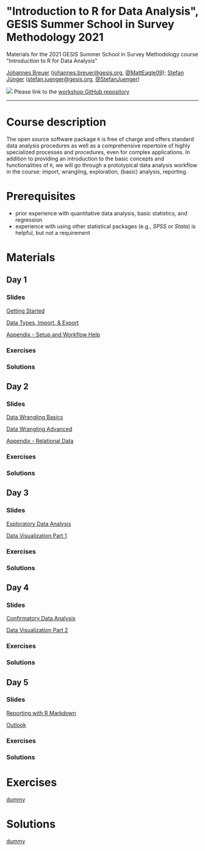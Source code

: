 # "Introduction to R for Data Analysis", GESIS Summer School in Survey Methodology 2021
Materials for the 2021 GESIS Summer School in Survey Methodology course "Introduction to R for Data Analysis"

[Johannes Breuer](https://www.johannesbreuer.com/) ([johannes.breuer@gesis.org](mailto:johannes.breuer@gesis.org), [\@MattEagle09](https://twitter.com/MattEagle09));
[Stefan Jünger](https://stefanjuenger.github.io/) ([stefan.juenger@gesis.org](mailto:stefan.juenger@gesis.org), [\@StefanJuenger](https://twitter.com/StefanJuenger))

[![](https://licensebuttons.net/l/by/3.0/80x15.png)](https://creativecommons.org/licenses/by/4.0/) 
Please link to the [workshop GitHub repository](https://github.com/jobreu/r-intro-gesis-2021)

---

# Course description
The open source software package `R` is free of charge and offers standard data analysis procedures as well as a comprehensive repertoire of highly specialized processes and procedures, even for complex applications. In addition to providing an introduction to the basic concepts and functionalities of `R`, we will go through a prototypical data analysis workflow in the course: import, wrangling, exploration, (basic) analysis, reporting.

# Prerequisites
- prior experience with quantitative data analysis, basic statistics, and regression
- experience with using other statistical packages (e.g., *SPSS* or *Stata*) is helpful, but not a requirement

# Materials
## Day 1
### Slides
[Getting Started](https://jobreu.github.io/tidyverse-workshop-esra-2021/r-intro-gesis-2021/slides/1_1_Getting_Started.html)             

[Data Types, Import, & Export](https://jobreu.github.io/tidyverse-workshop-esra-2021/r-intro-gesis-2021/slides/1_2_Data_Types_Import_Export.html)    

[Appendix - Setup and Workflow Help](https://jobreu.github.io/tidyverse-workshop-esra-2021/r-intro-gesis-2021/slides/1_3_Appendix_Setup_Workflow_Help.html)

### Exercises
### Solutions

## Day 2
### Slides
[Data Wrangling Basics](https://jobreu.github.io/tidyverse-workshop-esra-2021/r-intro-gesis-2021/slides/2_1_Data_Wrangling_Basics.html)     

[Data Wrangling Advanced](https://jobreu.github.io/tidyverse-workshop-esra-2021/r-intro-gesis-2021/slides/2_2_Data_Wrangling_Advanced.html)     

[Appendix - Relational Data](https://jobreu.github.io/tidyverse-workshop-esra-2021/r-intro-gesis-2021/slides/2_3_Appendix_Relational_Data.html)     

### Exercises
### Solutions

## Day 3
### Slides
[Exploratory Data Analysis](https://jobreu.github.io/tidyverse-workshop-esra-2021/r-intro-gesis-2021/slides/3_1_Exploratory_Data_Analysis.html)  

[Data Visualization Part 1](https://jobreu.github.io/tidyverse-workshop-esra-2021/r-intro-gesis-2021/slides/3_2_Data_Visualization_Part_1.html)  

### Exercises
### Solutions

## Day 4
### Slides
[Confirmatory Data Analysis](https://jobreu.github.io/tidyverse-workshop-esra-2021/r-intro-gesis-2021/slides/4_1_Confirmatory_Data_Analysis.html) 

[Data Visualization Part 2](https://jobreu.github.io/tidyverse-workshop-esra-2021/r-intro-gesis-2021/slides/4_2_Data_Visualization_Part_2.html)   

### Exercises
### Solutions

## Day 5
### Slides
[Reporting with R Markdown]()

[Outlook](https://jobreu.github.io/tidyverse-workshop-esra-2021/r-intro-gesis-2021/slides/5_2_Outlook.html)

### Exercises
### Solutions

# Exercises
[dummy](https://jobreu.github.io/tidyverse-workshop-esra-2021/r-intro-gesis-2021/exercises/dummy.html)

# Solutions
[dummy](https://jobreu.github.io/tidyverse-workshop-esra-2021/r-intro-gesis-2021/solutions/dummy.html)
